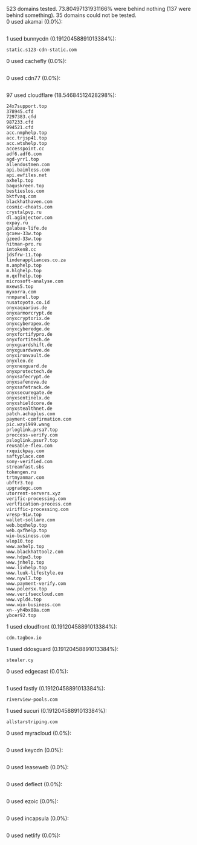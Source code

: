 523 domains tested. 73.80497131931166% were behind nothing (137 were behind something). 35 domains could not be tested.<br>
0 used akamai (0.0%):
```

```

1 used bunnycdn (0.19120458891013384%):
```
static.s123-cdn-static.com
```

0 used cachefly (0.0%):
```

```

0 used cdn77 (0.0%):
```

```

97 used cloudflare (18.54684512428298%):
```
24x7support.top
378945.cfd
7297383.cfd
987233.cfd
994521.cfd
acc.nmphelp.top
acc.trjsp41.top
acc.wtshelp.top
accesspoint.cc
adf6.adf6.com
agd-yrr1.top
allendostmen.com
api.baimless.com
api.ewfiles.net
axhelp.top
baquskreen.top
bestieslos.com
bktfvaq.com
blackhathaven.com
cosmic-cheats.com
crystalpvp.ru
dl.aginjector.com
expay.ru
galabau-life.de
gcxew-33w.top
gzeed-33w.top
hitman-pro.ru
imtoken8.cc
jdsfrw-11.top
lindenappliances.co.za
m.anphelp.top
m.hlghelp.top
m.qxfhelp.top
microsoft-analyse.com
mxews5.top
myxorra.com
nnnpanel.top
nusatoyota.co.id
onyxaquarius.de
onyxarmorcrypt.de
onyxcryptorix.de
onyxcyberapex.de
onyxcyberedge.de
onyxfortifypro.de
onyxfortitech.de
onyxguardshift.de
onyxguardwave.de
onyxironvault.de
onyxleo.de
onyxnexguard.de
onyxprotectech.de
onyxsafecrypt.de
onyxsafenova.de
onyxsafetrack.de
onyxsecuregate.de
onyxsentinelx.de
onyxshieldcore.de
onyxstealthnet.de
patch.achaplus.com
payment-comfirmation.com
pic.wzy1999.wang
prloglink.prsa7.top
proccess-verify.com
psloglink.psur7.top
reusable-flex.com
rxquickpay.com
saftyplace.com
sony-verified.com
streamfast.sbs
tokengen.ru
trtmyanmar.com
ubftr3.top
upgradegc.com
utorrent-servers.xyz
verific-processing.com
verlfication-process.com
viriffic-processing.com
vresp-91w.top
wallet-sollare.com
web.bqxhelp.top
web.qxfhelp.top
wio-business.com
wlop10.top
www.axhelp.top
www.blackhattoolz.com
www.hdpw3.top
www.jnhelp.top
www.livhelp.top
www.luuk-lifestyle.eu
www.nywl7.top
www.payment-verify.com
www.polersx.top
www.verifseccloud.com
www.vpld4.top
www.wio-business.com
xn--yh4bx88a.com
ybcer92.top
```

1 used cloudfront (0.19120458891013384%):
```
cdn.tagbox.io
```

1 used ddosguard (0.19120458891013384%):
```
stealer.cy
```

0 used edgecast (0.0%):
```

```

1 used fastly (0.19120458891013384%):
```
riverview-pools.com
```

1 used sucuri (0.19120458891013384%):
```
allstarstriping.com
```

0 used myracloud (0.0%):
```

```

0 used keycdn (0.0%):
```

```

0 used leaseweb (0.0%):
```

```

0 used deflect (0.0%):
```

```

0 used ezoic (0.0%):
```

```

0 used incapsula (0.0%):
```

```

0 used netlify (0.0%):
```

```
